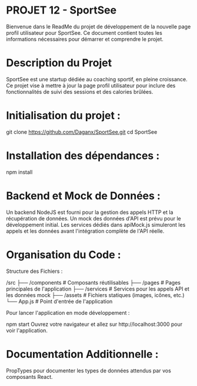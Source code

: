 # PROJET 12 - SportSee

Bienvenue dans le ReadMe du projet de développement de la nouvelle page profil utilisateur pour SportSee. Ce document contient toutes les informations nécessaires pour démarrer et comprendre le projet.

# Description du Projet
SportSee est une startup dédiée au coaching sportif, en pleine croissance. Ce projet vise à mettre à jour la page profil utilisateur pour inclure des fonctionnalités de suivi des sessions et des calories brûlées.
# Initialisation du projet : 
git clone https://github.com/Daganx/SportSee.git
cd SportSee
# Installation des dépendances : 
npm install
# Backend et Mock de Données : 
Un backend NodeJS est fourni pour la gestion des appels HTTP et la récupération de données.
Un mock des données d'API est prévu pour le développement initial. Les services dédiés dans apiMock.js simuleront les appels et les données avant l'intégration complète de l'API réelle.
# Organisation du Code : 
Structure des Fichiers :

/src
├── /components          # Composants réutilisables
├── /pages               # Pages principales de l'application
├── /services            # Services pour les appels API et les données mock
├── /assets              # Fichiers statiques (images, icônes, etc.)
└── App.js               # Point d'entrée de l'application

Pour lancer l'application en mode développement :

npm start
Ouvrez votre navigateur et allez sur http://localhost:3000 pour voir l'application.

# Documentation Additionnelle :
PropTypes pour documenter les types de données attendus par vos composants React.